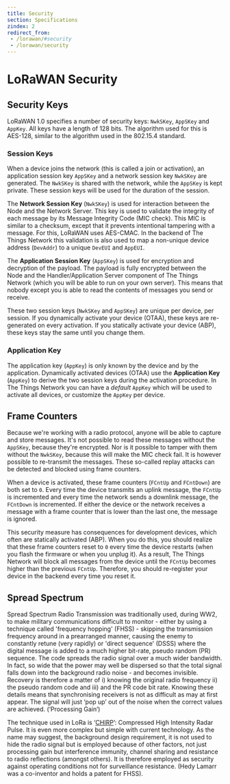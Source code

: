 ```yaml
---
title: Security
section: Specifications
zindex: 2
redirect_from:
 - /lorawan/#security
 - /lorawan/security
---
```


# LoRaWAN Security

## Security Keys

LoRaWAN 1.0 specifies a number of security keys: `NwkSKey`, `AppSKey` and `AppKey`. All keys have a length of 128 bits.
The algorithm used for this is AES-128, similar to the algorithm used in the 802.15.4 standard.

### Session Keys

When a device joins the network (this is called a join or activation), an application session key `AppSKey` and a network session key `NwkSKey` are generated. The `NwkSKey` is shared with the network, while the `AppSKey` is kept private. These session keys will be used for the duration of the session.

The **Network Session Key** (`NwkSKey`) is used for interaction between the Node and the Network Server. This key is used to validate the integrity of each message by its Message Integrity Code (MIC check). This MIC is similar to a checksum, except that it prevents intentional tampering with a message. For this, LoRaWAN uses AES-CMAC. In the backend of The Things Network this validation is also used to map a non-unique device address (`DevAddr`) to a unique `DevEUI` and `AppEUI`.

The **Application Session Key** (`AppSKey`) is used for encryption and decryption of the payload. The payload is fully encrypted between the Node and the Handler/Application Server component of The Things Network (which you will be able to run on your own server). This means that nobody except you is able to read the contents of messages you send or receive.

These two session keys (`NwkSKey` and `AppSKey`) are unique per device, per session. If you dynamically activate your device (OTAA), these keys are re-generated on every activation. If you statically activate your device (ABP), these keys stay the same until you change them.

### Application Key

The application key (`AppKey`) is only known by the device and by the application. Dynamically activated devices (OTAA) use the **Application Key** (`AppKey`) to derive the two session keys during the activation procedure. In The Things Network you can have a _default_ `AppKey` which will be used to activate all devices, or customize the `AppKey` per device.

## Frame Counters

Because we're working with a radio protocol, anyone will be able to capture and store messages. It's not possible to read these messages without the `AppSKey`, because they're encrypted. Nor is it possible to tamper with them without the `NwkSKey`, because this will make the MIC check fail. It is however possible to re-transmit the messages. These so-called replay attacks can be detected and blocked using frame counters.

When a device is activated, these frame counters (`FCntUp` and `FCntDown`) are both set to `0`. Every time the device transmits an uplink message, the `FCntUp` is incremented and every time the network sends a downlink message, the `FCntDown` is incremented. If either the device or the network receives a message with a frame counter that is lower than the last one, the message is ignored.

This security measure has consequences for development devices, which often are statically activated (ABP). When you do this, you should realize that these frame counters reset to `0` every time the device restarts (when you flash the firmware or when you unplug it). As a result, The Things Network will block all messages from the device until the `FCntUp` becomes higher than the previous `FCntUp`. Therefore, you should re-register your device in the backend every time you reset it.

## Spread Spectrum

Spread Spectrum Radio Transmission was traditionally used, during WW2, to make military communications difficult to monitor - either by using a technique called 'frequency hopping' (FHSS) - skipping the transmission frequency around in a prearranged manner, causing the enemy to constantly retune (very rapidly) or 'direct sequence' (DSSS) where the digital message is added to a much higher bit-rate, pseudo random (PR) sequence.  The code spreads the radio signal over a much wider bandwidth.  In fact, so wide that the power may well be dispersed so that the total signal falls down into the background radio noise - and becomes invisible.  Recovery is therefore a matter of i) knowing the original radio frequency ii) the pseudo random code and iii) and the PR code bit rate.  Knowing these details means that synchronising receivers is not as difficult as may at first appear.  The signal will just ‘pop up’ out of the noise when the correct values are achieved. (‘Processing Gain’)

The technique used in LoRa is ‘[CHIRP](https://youtu.be/dxYY097QNs0)’: Compressed High Intensity Radar Pulse.  It is even more complex but simple with current technology. As the name may suggest, the background design requirement, it is not used to hide the radio signal but is employed because of other factors, not just processing gain but interference immunity, channel sharing and resistance to radio reflections (amongst others).  It is therefore employed as security against operating conditions not for surveillance resistance. (Hedy Lamarr was a co-inventor and holds a patent for FHSS).
